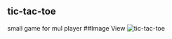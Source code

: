 ## tic-tac-toe
small game for mul player
##Image View
![tic-tac-toe](https://cloud.githubusercontent.com/assets/22226157/23298950/e3320f48-fa3c-11e6-8038-9dbd94bb4084.jpeg)
